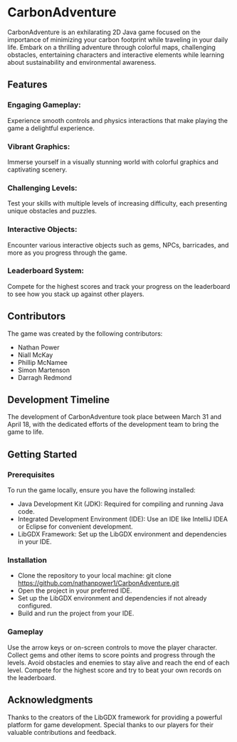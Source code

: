 # CarbonAdventure
CarbonAdventure is an exhilarating 2D Java game focused on the importance of minimizing your carbon footprint while traveling in your daily life. Embark on a thrilling adventure through colorful maps, challenging obstacles, entertaining characters and interactive elements while learning about sustainability and environmental awareness.

## Features
### Engaging Gameplay: 
Experience smooth controls and physics interactions that make playing the game a delightful experience.
### Vibrant Graphics: 
Immerse yourself in a visually stunning world with colorful graphics and captivating scenery.
### Challenging Levels: 
Test your skills with multiple levels of increasing difficulty, each presenting unique obstacles and puzzles.
### Interactive Objects: 
Encounter various interactive objects such as gems, NPCs, barricades, and more as you progress through the game.
### Leaderboard System: 
Compete for the highest scores and track your progress on the leaderboard to see how you stack up against other players.

## Contributors
The game was created by the following contributors:

- Nathan Power
- Niall McKay
- Phillip McNamee
- Simon Martenson
- Darragh Redmond

## Development Timeline
The development of CarbonAdventure took place between March 31 and April 18, with the dedicated efforts of the development team to bring the game to life.

## Getting Started
### Prerequisites
To run the game locally, ensure you have the following installed:

- Java Development Kit (JDK): Required for compiling and running Java code.
- Integrated Development Environment (IDE): Use an IDE like IntelliJ IDEA or Eclipse for convenient development.
- LibGDX Framework: Set up the LibGDX environment and dependencies in your IDE.
### Installation
- Clone the repository to your local machine: git clone https://github.com/nathanpower1/CarbonAdventure.git
- Open the project in your preferred IDE.
- Set up the LibGDX environment and dependencies if not already configured.
- Build and run the project from your IDE.
  
### Gameplay
Use the arrow keys or on-screen controls to move the player character.
Collect gems and other items to score points and progress through the levels.
Avoid obstacles and enemies to stay alive and reach the end of each level.
Compete for the highest score and try to beat your own records on the leaderboard.

## Acknowledgments
Thanks to the creators of the LibGDX framework for providing a powerful platform for game development.
Special thanks to our players for their valuable contributions and feedback.
